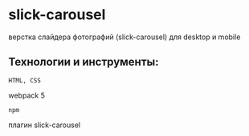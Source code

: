 # slick-carousel
верстка слайдера фотографий (slick-carousel) для desktop и mobile 

## Технологии и инструменты:
```
HTML, CSS
```
webpack 5
```
npm
```
плагин slick-carousel
```
